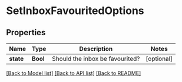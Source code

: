 # SetInboxFavouritedOptions

## Properties
Name | Type | Description | Notes
------------ | ------------- | ------------- | -------------
**state** | **Bool** | Should the inbox be favourited? | [optional] 

[[Back to Model list]](../README.md#documentation-for-models) [[Back to API list]](../README.md#documentation-for-api-endpoints) [[Back to README]](../README.md)


